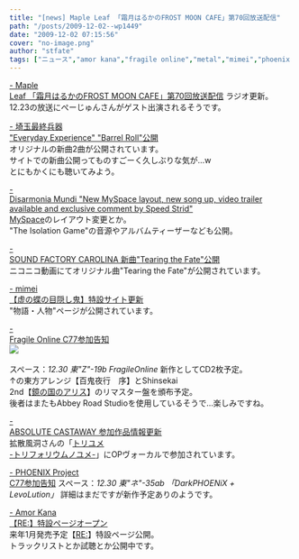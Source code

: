 ```yaml
---
title: "[news] Maple Leaf 「霜月はるかのFROST MOON CAFE」第70回放送配信"
path: "/posts/2009-12-02--wp1449"
date: "2009-12-02 07:15:56"
cover: "no-image.png"
author: "stfate"
tags: ["ニュース","amor kana","fragile online","metal","mimei","phoenix project","sound factory carolina","中恵光城","埼玉最終兵器","霜月はるか"]
---
```


<style type="text/css">
<!--
p {white-space: pre-wrap};
-->
</style>

<a  href="http://www.timerocket.co.jp/fmc/" target="_blank">- Maple Leaf 「霜月はるかのFROST MOON CAFE」第70回放送配信</a>
ラジオ更新。
12.23の放送にぺーじゅんさんがゲスト出演されるそうです。

<a  href="http://www.ssh.ne.jp/" target="_blank">- 埼玉最終兵器 "Everyday Experience" "Barrel Roll"公開</a>
オリジナルの新曲2曲が公開されています。
サイトでの新曲公開ってものすごーく久しぶりな気が…w
とにもかくにも聴いてみよう。

<a  href="http://www.disarmoniamundi.com/" target="_blank">- Disarmonia Mundi "New MySpace layout, new song up, video trailer available and exclusive comment by Speed Strid"</a>
<a href="http://myspace.com/disarmoniamundi">MySpace</a>のレイアウト変更とか。
"The Isolation Game"の音源やアルバムティーザーなども公開。

<a  href="http://carolina.web.infoseek.co.jp/" target="_blank">- SOUND FACTORY CAROLINA 新曲"Tearing the Fate"公開</a>
ニコニコ動画にてオリジナル曲"Tearing the Fate"が公開されています。


<a  href="http://totsu-kuni.net/" target="_blank">- mimei 【虚の蝶の目隠し鬼】特設サイト更新</a>
"物語・人物"ページが公開されています。

<a  href="http://www.shinsekai.co.uk/fragile/" target="_blank">- Fragile Online C77参加告知</a>
<a href="http://www.shinsekai.co.uk/fragile/Jo.html"><img src="http://www.shinsekai.co.uk/fragile/images/Jo_Banner400.jpg"></a>
<a href="http://www.shinsekai.co.uk/fragile/2nd_remaster.html"></a>
スペース：<em>12.30 東"Z"-19b FragileOnline</em>
新作としてCD2枚予定。
↑の東方アレンジ【百鬼夜行　序】とShinsekai 2nd【<a href="http://www.shinsekai.co.uk/fragile/2nd_remaster.html">鏡の国のアリス</a>】のリマスター盤を頒布予定。
後者はまたもAbbey Road Studioを使用しているそうで…楽しみですね。

<a  href="http://shule-aroon.sakura.ne.jp/" target="_blank">- ABSOLUTE CASTAWAY 参加作品情報更新</a>
拡散風洞さんの「<a href="http://www.toriyume.com/">トリユメ -トリフォリウムノユメ-</a>」にOPヴォーカルで参加されています。

<a  href="http://www.p-pr.info/" target="_blank">- PHOENIX Project C77参加告知</a>
スペース：<em>12.30 東"ネ"-35ab 「DarkPHOENiX + LevoLution」</em>
詳細はまだですが新作予定ありのようです。

<a  href="http://amorkana.jp/" target="_blank">- Amor Kana 【RE:】特設ページオープン</a>
来年1月発売予定【<a href="http://re.amorkana.jp/">RE:</a>】特設ページ公開。
トラックリストとか試聴とか公開中です。
